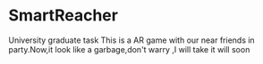 # SmartReacher
University graduate task
This is a AR game with our near friends in party.Now,it look like a garbage,don't warry ,I will take it will soon
